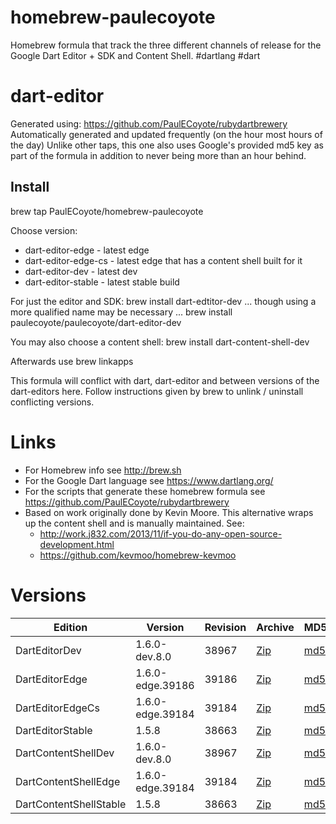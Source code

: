 homebrew-paulecoyote
====================

Homebrew formula that track the three different channels of release for the Google Dart Editor + SDK and Content Shell.  #dartlang #dart

dart-editor
===========

Generated using: https://github.com/PaulECoyote/rubydartbrewery
Automatically generated and updated frequently (on the hour most hours of the day)
Unlike other taps, this one also uses Google's provided md5 key as part of the formula in addition to never being more than an hour behind.

Install
-------
brew tap PaulECoyote/homebrew-paulecoyote

Choose version:
* dart-editor-edge - latest edge
* dart-editor-edge-cs - latest edge that has a content shell built for it
* dart-editor-dev - latest dev
* dart-editor-stable - latest stable build

For just the editor and SDK:
brew install dart-edtitor-dev
... though using a more qualified name may be necessary ...
brew install paulecoyote/paulecoyote/dart-editor-dev

You may also choose a content shell:
brew install dart-content-shell-dev

Afterwards use 
brew linkapps

This formula will conflict with dart, dart-editor and between versions of the dart-editors here.  Follow instructions given by brew to unlink / uninstall conflicting versions.

Links
=====
* For Homebrew info see http://brew.sh
* For the Google Dart language see https://www.dartlang.org/
* For the scripts that generate these homebrew formula see https://github.com/PaulECoyote/rubydartbrewery
* Based on work originally done by Kevin Moore. This alternative wraps up the content shell and is manually maintained.  See: 
    * http://work.j832.com/2013/11/if-you-do-any-open-source-development.html
    * https://github.com/kevmoo/homebrew-kevmoo

Versions
========
| Edition | Version | Revision | Archive | MD5 | Notes |
| ------- | ------- | -------- | ------- | --- | ----- |
| DartEditorDev | 1.6.0-dev.8.0 | 38967 | [Zip](https://storage.googleapis.com/dart-archive/channels/dev/release/38967/editor/darteditor-macos-x64.zip) | [md5](https://storage.googleapis.com/dart-archive/channels/dev/release/38967/editor/darteditor-macos-x64.zip.md5sum) | [Changes](https://storage.googleapis.com/dart-archive/channels/dev/release/latest/changelog.html) |
| DartEditorEdge | 1.6.0-edge.39186 | 39186 | [Zip](https://storage.googleapis.com/dart-archive/channels/be/raw/39186/editor/darteditor-macos-x64.zip) | [md5](https://storage.googleapis.com/dart-archive/channels/be/raw/39186/editor/darteditor-macos-x64.zip.md5sum) | - |
| DartEditorEdgeCs | 1.6.0-edge.39184 | 39184 | [Zip](https://storage.googleapis.com/dart-archive/channels/be/raw/39184/editor/darteditor-macos-x64.zip) | [md5](https://storage.googleapis.com/dart-archive/channels/be/raw/39184/editor/darteditor-macos-x64.zip.md5sum) | - |
| DartEditorStable | 1.5.8 | 38663 | [Zip](https://storage.googleapis.com/dart-archive/channels/stable/release/38663/editor/darteditor-macos-x64.zip) | [md5](https://storage.googleapis.com/dart-archive/channels/stable/release/38663/editor/darteditor-macos-x64.zip.md5sum) | [Changes](https://storage.googleapis.com/dart-archive/channels/stable/release/latest/changelog.html) |
| DartContentShellDev | 1.6.0-dev.8.0 | 38967 | [Zip](https://storage.googleapis.com/dart-archive/channels/dev/release/38967/dartium/content_shell-macos-ia32-release.zip) | [md5](https://storage.googleapis.com/dart-archive/channels/dev/release/38967/dartium/content_shell-macos-ia32-release.zip.md5sum) | - |
| DartContentShellEdge | 1.6.0-edge.39184 | 39184 | [Zip](https://storage.googleapis.com/dart-archive/channels/be/raw/39184/dartium/content_shell-macos-ia32-release.zip) | [md5](https://storage.googleapis.com/dart-archive/channels/be/raw/39184/dartium/content_shell-macos-ia32-release.zip.md5sum) | - |
| DartContentShellStable | 1.5.8 | 38663 | [Zip](https://storage.googleapis.com/dart-archive/channels/stable/release/38663/dartium/content_shell-macos-ia32-release.zip) | [md5](https://storage.googleapis.com/dart-archive/channels/stable/release/38663/dartium/content_shell-macos-ia32-release.zip.md5sum) | - |
